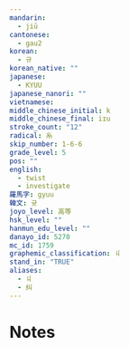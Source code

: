 ```yaml
---
mandarin:
  - jiū
cantonese:
  - gau2
korean:
  - 규
korean_native: ""
japanese:
  - KYUU
japanese_nanori: ""
vietnamese:
middle_chinese_initial: k
middle_chinese_final: iɪu
stroke_count: "12"
radical: 糸
skip_number: 1-6-6
grade_level: 5
pos: ""
english:
  - twist
  - investigate
羅馬字: gyuu
韓文: 귯
joyo_level: 高等
hsk_level: ""
hanmun_edu_level: ""
danayo_id: 5270
mc_id: 1759
graphemic_classification: 丩
stand_in: "TRUE"
aliases:
  - 丩
  - 纠
---
```


# Notes
